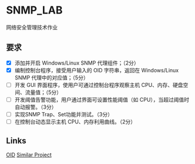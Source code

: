 # SNMP_LAB
网络安全管理技术作业

## 要求
- [x]	添加并开启 Windows/Linux SNMP 代理组件；（2分）
- [x]	编制控制台程序，接受用户输入的 OID 字符串，返回在 Windows/Linux SNMP 代理中的对应值；（5分）
- [ ]	开发 GUI 界面程序，使用户可通过控制台程序观察主机 CPU、内存、硬盘空间、流量值；（5分）
- [ ]	开发阈值告警功能，用户通过界面可设置性能阈值（如 CPU），当超过阈值时自动报警。（3分）
- [ ]	实现SNMP Trap、Set功能并测试。（3分）
- [ ]	在控制台动态显示主机 CPU、内存利用曲线。（2分）

## Links
[OID](http://www.ttlsa.com/monitor/snmp-oid/)
[Similar Project](https://blog.csdn.net/qq_34965116/article/details/80210377)
